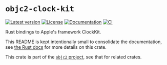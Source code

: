 # `objc2-clock-kit`

[![Latest version](https://badgen.net/crates/v/objc2-clock-kit)](https://crates.io/crates/objc2-clock-kit)
[![License](https://badgen.net/badge/license/Zlib%20OR%20Apache-2.0%20OR%20MIT/blue)](../../LICENSE.md)
[![Documentation](https://docs.rs/objc2-clock-kit/badge.svg)](https://docs.rs/objc2-clock-kit/)
[![CI](https://github.com/madsmtm/objc2/actions/workflows/ci.yml/badge.svg)](https://github.com/madsmtm/objc2/actions/workflows/ci.yml)

Rust bindings to Apple's framework ClockKit.

This README is kept intentionally small to consolidate the documentation, see
[the Rust docs](https://docs.rs/objc2-clock-kit/) for more details on this crate.

This crate is part of the [`objc2` project](https://github.com/madsmtm/objc2),
see that for related crates.
